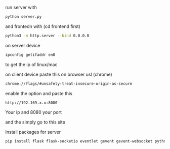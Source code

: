 run server with 
```bash
python server.py
```
and frontedn with (cd frontend first)
```bash
python3 -m http.server --bind 0.0.0.0
```

on server device
```bash
ipconfig getifaddr en0
```
to get the ip of linux/mac

on client device
paste this on browser usl (chrome)
```bash
chrome://flags/#unsafely-treat-insecure-origin-as-secure
```
enable the option and paste this
```bash
http://192.169.x.x:8080
```
Your ip and 8080 your port

and the simply go to this site

Install packages for server
```bash
pip install flask flask-socketio eventlet gevent gevent-websocket python-socketio
```
